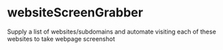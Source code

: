 # websiteScreenGrabber
Supply a list of websites/subdomains and automate visiting each of these websites to take webpage screenshot
